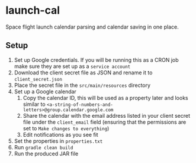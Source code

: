 # launch-cal
Space flight launch calendar parsing and calendar saving in one place.

## Setup
1. Set up Google credentials. If you will be running this as a CRON job make sure they are set up as a `service account`
2. Download the client secret file as JSON and rename it to `client_secret.json`
3. Place the secret file in the `src/main/resources` directory
4. Set up a Google calendar
    1. Copy the calendar ID, this will be used as a property later and looks similar to `<a-string-of-numbers-and-letters>@group.calendar.google.com`
    2. Share the calendar with the email address listed in your client secret file under the `client_email` field (ensuring that the permissions are set to `Make changes to everything`)
    3. Edit notifications as you see fit
7. Set the properties in `properties.txt`
8. Run `gradle clean build`
9. Run the produced JAR file

